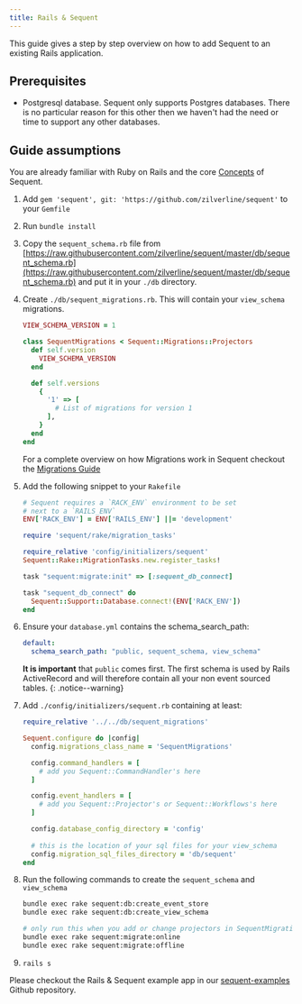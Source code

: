 ```yaml
---
title: Rails & Sequent
---
```


This guide gives a step by step overview on how to add Sequent to an existing Rails application.

## Prerequisites

- Postgresql database. Sequent only supports Postgres databases. There is no particular reason for this other then we haven't had the need or time
to support any other databases.

## Guide assumptions

You are already familiar with Ruby on Rails and the core [Concepts](concepts.html) of Sequent.

1. Add `gem 'sequent', git: 'https://github.com/zilverline/sequent'`  to your `Gemfile`

2. Run `bundle install`

3. Copy the `sequent_schema.rb` file from [https://raw.githubusercontent.com/zilverline/sequent/master/db/sequent_schema.rb](https://raw.githubusercontent.com/zilverline/sequent/master/db/sequent_schema.rb) and put it in your `./db` directory.

4. Create `./db/sequent_migrations.rb`. This will contain your `view_schema` migrations. 
    
    ```ruby
    VIEW_SCHEMA_VERSION = 1
    
    class SequentMigrations < Sequent::Migrations::Projectors
      def self.version
        VIEW_SCHEMA_VERSION
      end
    
      def self.versions
        {
          '1' => [
            # List of migrations for version 1
          ],
        }
      end
    end
    
    ```

    For a complete overview on how Migrations work in Sequent checkout the [Migrations Guide](/docs/concepts/migrations.html)
   
  
5. Add the following snippet to your `Rakefile`

    ```ruby
    # Sequent requires a `RACK_ENV` environment to be set
    # next to a `RAILS_ENV` 
    ENV['RACK_ENV'] = ENV['RAILS_ENV'] ||= 'development'
    
    require 'sequent/rake/migration_tasks'
    
    require_relative 'config/initializers/sequent'
    Sequent::Rake::MigrationTasks.new.register_tasks!
    
    task "sequent:migrate:init" => [:sequent_db_connect]
    
    task "sequent_db_connect" do
      Sequent::Support::Database.connect!(ENV['RACK_ENV'])
    end
    ```

6. Ensure your `database.yml` contains the schema_search_path: 

    ```yaml
    default:
      schema_search_path: "public, sequent_schema, view_schema"
    ```

    **It is important** that `public` comes first. The first schema
    is used by Rails ActiveRecord and will therefore contain all
    your non event sourced tables.
    {: .notice--warning}

7. Add `./config/initializers/sequent.rb` containing at least:

    ```ruby
    require_relative '../../db/sequent_migrations'
    
    Sequent.configure do |config|
      config.migrations_class_name = 'SequentMigrations'
    
      config.command_handlers = [
        # add you Sequent::CommandHandler's here
      ]
    
      config.event_handlers = [
        # add you Sequent::Projector's or Sequent::Workflows's here
      ]

      config.database_config_directory = 'config'
      
      # this is the location of your sql files for your view_schema
      config.migration_sql_files_directory = 'db/sequent'
    end
    
    ```

8. Run the following commands to create the `sequent_schema` and `view_schema`  

    ```bash
    bundle exec rake sequent:db:create_event_store
    bundle exec rake sequent:db:create_view_schema
    
    # only run this when you add or change projectors in SequentMigrations
    bundle exec rake sequent:migrate:online
    bundle exec rake sequent:migrate:offline    
    ```

9. `rails s`

Please checkout the Rails & Sequent example app in our [sequent-examples](https://github.com/zilverline/sequent-examples) Github repository.
